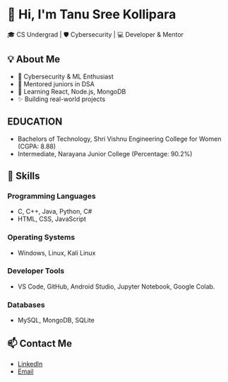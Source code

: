 # 👋 Hi, I'm Tanu Sree Kollipara

🎓 CS Undergrad | 🛡️ Cybersecurity | 💻 Developer & Mentor

## 💡 About Me
- 🔐 Cybersecurity & ML Enthusiast  
- 🧠 Mentored juniors in DSA  
- 🌱 Learning React, Node.js, MongoDB  
- ✨ Building real-world projects

## EDUCATION
  - Bachelors of Technology, Shri Vishnu Engineering College for Women (CGPA: 8.88)    	      	
  - Intermediate, Narayana Junior College (Percentage: 90.2%)
    
## 🔧 Skills
### Programming Languages
  - C, C++, Java, Python, C#
  - HTML, CSS, JavaScript
    
### Operating Systems
  - Windows, Linux, Kali Linux
  
### Developer Tools
  - VS Code, GitHub, Android Studio, Jupyter Notebook, Google Colab.

### Databases
  - MySQL, MongoDB, SQLite

## 📫 Contact Me
- [LinkedIn](https://www.linkedin.com/in/kollipara-tanu-sree-473b84256/)
- [Email](mailto:tanusreekollipara@gmail.com)

